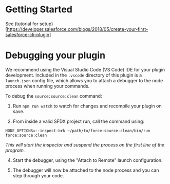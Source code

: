 <!-- toc -->
<!-- install -->
<!-- usage -->
<!-- commands -->
<!-- debugging-your-plugin -->

# Getting Started
See (tutorial for setup)[https://developer.salesforce.com/blogs/2018/05/create-your-first-salesforce-cli-plugin]

# Debugging your plugin
We recommend using the Visual Studio Code (VS Code) IDE for your plugin development. Included in the `.vscode` directory of this plugin is a `launch.json` config file, which allows you to attach a debugger to the node process when running your commands.

To debug the `source:source:clean` command: 

1. Run `npm run watch` to watch for changes and recompile your plugin on save.

2. From inside a valid SFDX project run, call the command using:

```sh-session
NODE_OPTIONS=--inspect-brk ~/path/to/force-source-clean/bin/run force:source:clean
```

*This will start the inspector and suspend the process on the first line of the program.*

4. Start the debugger, using the "Attach to Remote" launch configuration.

5. The debugger will now be attached to the node process and you can step through your code.
